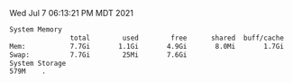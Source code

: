 Wed Jul  7 06:13:21 PM MDT 2021
```bash
System Memory
               total        used        free      shared  buff/cache   available
Mem:           7.7Gi       1.1Gi       4.9Gi       8.0Mi       1.7Gi       6.3Gi
Swap:          7.7Gi        25Mi       7.6Gi
System Storage
579M	.
```
